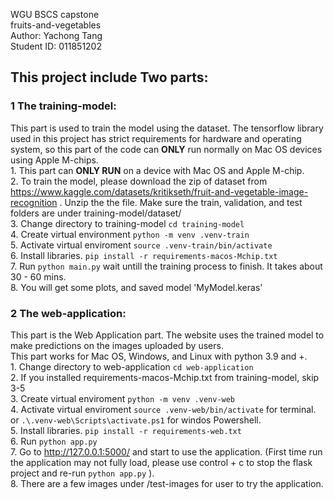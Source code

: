 WGU BSCS capstone  
fruits-and-vegetables  
Author: Yachong Tang  
Student ID: 011851202  

## This project include Two parts:
### 1 The training-model:
This part is used to train the model using the dataset. The tensorflow library used in this project has strict requirements for hardware and operating system, so this part of the code can **ONLY** run normally on Mac OS devices using Apple M-chips.  
    1. This part can **ONLY RUN** on a device with Mac OS and Apple M-chip.  
    2. To train the model, please download the zip of dataset from https://www.kaggle.com/datasets/kritikseth/fruit-and-vegetable-image-recognition . Unzip the the file. Make sure the train, validation, and test folders are under training-model/dataset/  
    3. Change directory to training-model `cd training-model`  
    4. Create virtual environment `python -m venv .venv-train`  
    5. Activate virtual enviroment `source .venv-train/bin/activate`  
    6. Install libraries. `pip install -r requirements-macos-Mchip.txt`  
    7. Run `python main.py` wait untill the training process to finish. It takes about 30 - 60 mins.  
    8. You will get some plots, and saved model 'MyModel.keras'  

### 2 The web-application:
This part is the Web Application part. The website uses the trained model to make predictions on the images uploaded by users.  
This part works for Mac OS, Windows, and Linux with python 3.9 and +.  
    1. Change directory to web-application `cd web-application`  
    2. If you installed requirements-macos-Mchip.txt from training-model, skip 3-5   
    3. Create virtual enviroment `python -m venv .venv-web`  
    4. Activate virtual enviroment `source .venv-web/bin/activate` for terminal.    
                    or `.\.venv-web\Scripts\activate.ps1` for windos Powershell.  
    5. Install libraries. `pip install -r requirements-web.txt`  
    6. Run `python app.py`  
    7. Go to http://127.0.0.1:5000/ and start to use the application. (First time run the application may not fully load, please use control + c to stop the flask project and re-run `python app.py` ).  
    8. There are a few images under /test-images for user to try the application.
